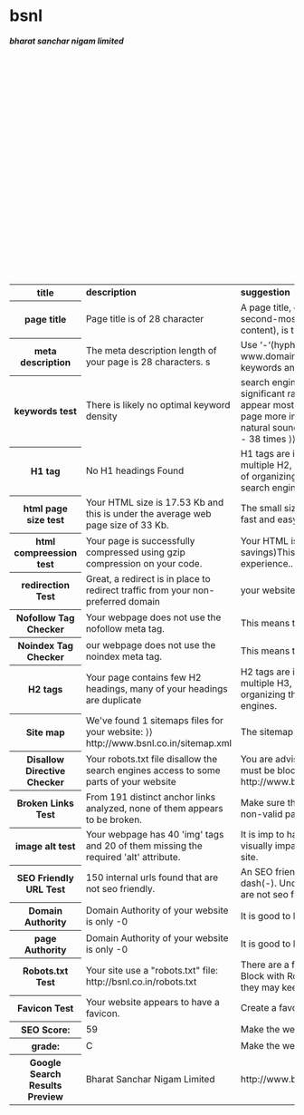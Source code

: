 # bsnl
<html>
<head>
<title>Bharat Sanchar Nigam Limited</title>
</head>
<body background="bsnl.jpeg">

<table>

<b><i>bharat sanchar nigam limited</i></b>

<tr>

<th><b> title</b></th>
<td><b>description</b></td>
<td><b>suggestion</b></td>
<td><b>status</b></td><br>


</tr>

<tr>

<th>page title</th>

<td>Page title is of 28 character </td>
<td>A page title, or title tag, is the main text that describes a web page. It is the second-most important on-page SEO element (behind your main body content), is the easiest SEO element to edit</td>
<td>good</td><br>

</tr>

<tr>

<th>meta description</th>
<td>The meta description length of your page is 28 characters. s</td>
<td>Use ‘-‘(hyphens) to separate keywords in the URLS. For example: www.domain.com/this-is-a-good-url.
Google Does not accept Meta keywords any more.</td>
<td>good</td><br>


</tr>

<tr>

<th>keywords test</th>
<td>There is likely no optimal keyword density</td>
<td>search engine alogorithms have evolved beyond keyword density metrics as a significant ranking factor it can be useful however to note which keywords appear most often in the page and if they reflect the intended topic of your page more importantly the keywords in your page should appear within natural sounding and grammatically correct copy ⟩⟩ bsnl - 42 times
⟩⟩ service - 38 times
⟩⟩ paid - 35 times
⟩⟩ services - 29 times
⟩⟩ band - 25 times</td>
<td>info</td><br>

</tr>

<tr>

<th>H1 tag</th>

<td>No H1 headings Found</td>
<td>H1 tags are important to the search engines. Unlike the H1 tag, you may have multiple H2, H3, H4, H5, and H6 sub-headings. These sub-headings as ways of organizing the content on your page for your readers more than for the search engines.</td>
<td>not good</td><br>

</tr>

<tr>


<th>html page size test</th>

<td>Your HTML size is 17.53 Kb and this is under the average web page size of 33 Kb. </td>
<td>The small size of a web site should help the novice user find information in a fast and easy way without guessing.</td>
<td>good</td><br>

</tr>

<tr>

<th>html compreession test</th>

<td>Your page is successfully compressed using gzip compression on your code. </td>
<td>Your HTML is compressed from 104.59 Kb to 17.53 Kb (83 % size savings)This helps ensure a faster loading web page and improved user experience..</td>
<td>good</td><br>

</tr>

<tr>


<th>redirection Test</th>
<td>Great, a redirect is in place to redirect traffic from your non-preferred domain</td>
<td> your website directs www.bsnl.co.in and bsnl.co.in to the same URL.</td>
<td>good</td><br>

</tr>

<tr>


<th>Nofollow Tag Checker</th>
<td>Your webpage does not use the nofollow meta tag.</td>
<td>This means that search engins will crawl all links from your webpage.</td>
<td>good</td><br>

</tr>

<tr>


<th>Noindex Tag Checker</th>
<td>our webpage does not use the noindex meta tag.</td>
<td>This means that your webpage will be read and indexed by search engines.</td>
<td>good</td><br>

</tr>


<tr>


<th>H2 tags</th>
<td>Your page contains few H2 headings, many of your headings are duplicate</td>
<td>H2 tags are important to the search engines . Unlike the H1 tag, you may have multiple H3, H4, H5, and H6 sub-headings. These sub-headings as ways of organizing the content on your page for your readers more than for the search engines.</td>
<td>good</td><br>

</tr>






<tr>


<th>Site map</th>
<td>We've found 1 sitemaps files for your website:
⟩⟩ http://www.bsnl.co.in/sitemap.xml</td>
<td>The sitemap page should provide easy access to all site pages.</td>
<td>good</td><br>

</tr>





<tr>


<th>Disallow Directive Checker</th>
<td>Your robots.txt file disallow the search engines access to some parts of your website</td>
<td> You are advised to check carefully if the access to these resources or pages must be blocked.
⟩⟩ Disallow: http://www.bsnl.in/opencms/bsnl/BSNL/services/enterprises/epebx_tariff.html</td>
<td>info</td><br>

</tr>





<tr>


<th>Broken Links Test</th>
<td>From 191 distinct anchor links analyzed, none of them appears to be broken.</td>
<td>Make sure that when you remove part of the URL the link does not lead to a non-valid page.</td>
<td>ok</td><br>

</tr>

<tr>

<th>image alt test</th>
<td>Your webpage has 40 'img' tags and 20 of them missing the required 'alt' attribute.</td>
<td>It is imp to have .The alt attribute's descriptive information is useful to assist visually impaired customers and search engine crawlers as they navigate the site.</td>
<td>not good</td><br>
</tr>

<tr>

<th>SEO Friendly URL Test</th>

<td>150 internal urls found that are not seo friendly.</td>
<td>An SEO friendly url must caontain only lower alphabets, numbers, slashes(/), dash(-). Underscores, uppercase Alphabets and special chars (e-g: & ? %) are not seo friendly.</td>
<td>not good</td><br>

</tr>

<tr>

<th>Domain Authority</th>

<td>Domain Authority of your website is only -0</td>
<td>It is good to have domain authority more than 20.</td>
<td>not good</td><br>

</tr>


<tr>

<th>page Authority</th>

<td>Domain Authority of your website is only -0</td>
<td>It is good to have domain authority more than 20.</td>
<td>not good</td><br>

</tr>
<tr>
<th>Robots.txt Test</th>
<td>Your site use a "robots.txt" file: http://bsnl.co.in/robots.txt</td>
<td>There are a few ways to block search engines from accessing a given domain: Block with Robots.tx. This tells the engines not to crawl the given URL, but that they may keep the page in the index and display it in results.</td>
<td>good</td><br>
</tr>
<tr>
<th>Favicon Test</th>
<td>Your website appears to have a favicon.</td>
<td>Create a favourite icon to give your web site a more professional perspective.</td>
<td>good</td><br>
</tr>
<tr>
<th>SEO Score:</th>
<td>59</td>
<td>Make the website seo friendly to increase the score</td>
<td>ok</td><br>
</tr>


<tr>
<th>grade:</th>
<td>C</td>
<td>Make the website seo friendly to increase the grade</td>
<td>ok</td><br>
</tr>
<tr>
<th>Google Search Results Preview</th>
<td>Bharat Sanchar Nigam Limited</td>
<td>http://www.bsnl.co.in/</td>
<td>info</td><br>
</tr>

</table>

</body>

</html>





